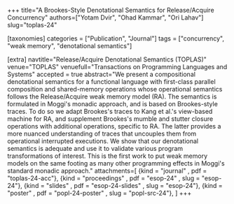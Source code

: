 +++
title="A Brookes-Style Denotational Semantics for Release/Acquire Concurrency"
authors=["Yotam Dvir", "Ohad Kammar", "Ori Lahav"]
slug="toplas-24"

[taxonomies]
categories = ["Publication", "Journal"]
tags = ["concurrency", "weak memory", "denotational semantics"]

[extra]
navtitle="Release/Acquire Denotational Semantics (TOPLAS)"
venue="TOPLAS"
venuefull="Transactions on Programming Languages and Systems"
accepted = true
abstract="We present a compositional denotational semantics for a functional language with first-class parallel composition and shared-memory operations whose operational semantics follows the Release/Acquire weak memory model (RA). The semantics is formulated in Moggi's monadic approach, and is based on Brookes-style traces. To do so we adapt Brookes's traces to Kang et al.'s view-based machine for RA, and supplement Brookes's mumble and stutter closure operations with additional operations, specific to RA. The latter provides a more nuanced understanding of traces that uncouples them from operational interrupted executions. We show that our denotational semantics is adequate and use it to validate various program transformations of interest. This is the first work to put weak memory models on the same footing as many other programming effects in Moggi's standard monadic approach."
attachments=[
  {kind = "journal"     , pdf = "toplas-24-acc"},
  {kind = "proceedings" , pdf = "esop-24" , slug = "esop-24"},
  {kind = "slides"      , pdf = "esop-24-slides" , slug = "esop-24"},
  {kind = "poster"      , pdf = "popl-24-poster" , slug = "popl-src-24"},
]
+++
